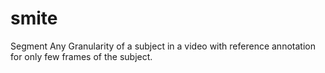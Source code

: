 # smite
Segment Any Granularity of a subject in a video with reference annotation for only few frames of the subject.
